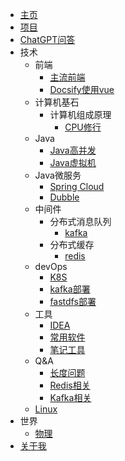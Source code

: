 - [主页](README.md)
- [项目](project/README.md)
- [ChatGPT问答](chatGPT/qa.md)
- 技术
    - 前端
        - [主流前端](skill/front/all.md)
        - [Docsify使用vue](skill/front/useVue.md)
    - 计算机基石
        - 计算机组成原理
          - [CPU修行](https://mgang.gitee.io/sn-cpu/)
    - Java
        - [Java高并发](skill/java/juc.md)
        - [Java虚拟机](skill/java/jvm.md)
    - Java微服务
        - [Spring Cloud](skill/micros/sc.md)
        - [Dubble](skill/micros/dubble.md)
    - 中间件
        - 分布式消息队列
            - [kafka](skill/middleware/mq/kafka.md)
        - 分布式缓存
            - [redis](skill/middleware/cache/redis.md)
    - devOps
        - [K8S](skill/devops/k8s.md)
        - [kafka部署](skill/devops/kafka.md)
        - [fastdfs部署](skill/devops/fastdfs.md)
    - 工具
        - [IDEA](skill/tools/idea.md)
        - [常用软件](skill/tools/soft.md)
        - [笔记工具](skill/tools/booknote.md)
    - Q&A
        - [长度问题](skill/qa/for-len.md)
        - [Redis相关](skill/qa/redis.md)
        - [Kafka相关](skill/qa/kafka.md)
    - [Linux](skill/linux.md)
- 世界
    - [物理](world/physic.md)
- [关于我](aboutme.md)

